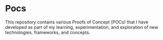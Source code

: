 # Pocs
This repository contains various Proofs of Concept (POCs) that I have developed as part of my learning, experimentation, and exploration of new technologies, frameworks, and concepts.
